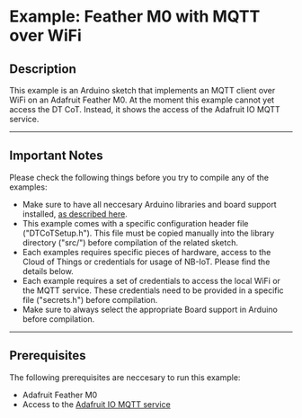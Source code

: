 # Example: Feather M0 with MQTT over WiFi

## Description
This example is an Arduino sketch that implements an MQTT client over WiFi on an Adafruit Feather M0. At the moment this example cannot yet access the DT CoT. Instead, it shows the access of the Adafruit IO MQTT service.

-------------------------------------------------------------------------------
## Important Notes
Please check the following things before you try to compile any of the examples:
* Make sure to have all neccesary Arduino libraries and board support installed, [as described here](../../mainpage.md).
* This example comes with a specific configuration header file ("DTCoTSetup.h"). This file must be copied manually into the library directory ("src/") before compilation of the related sketch.
* Each examples requires specific pieces of hardware, access to the Cloud of Things or credentials for usage of NB-IoT. Please find the details below.
* Each example requires a set of credentials to access the local WiFi or the MQTT service. These credentials need to be provided in a specific file ("secrets.h") before compilation.
* Make sure to always select the appropriate Board support in Arduino before compilation.

-------------------------------------------------------------------------------
## Prerequisites

The following prerequisites are neccesary to run this example:
* Adafruit Feather M0
* Access to the [Adafruit IO MQTT service](https://learn.adafruit.com/adafruit-io/mqtt-api)

